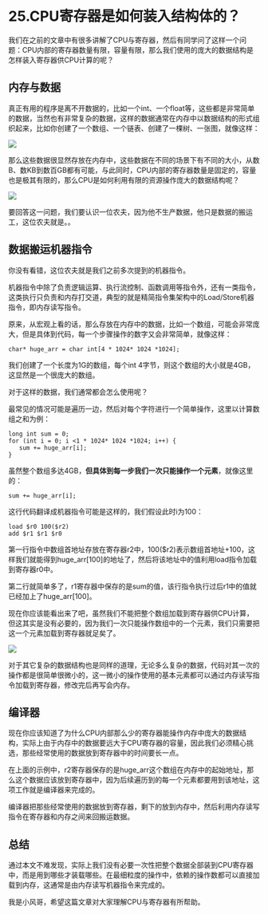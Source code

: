 # 25.CPU寄存器是如何装入结构体的？

我们在之前的文章中有很多讲解了CPU与寄存器，然后有同学问了这样一个问题：CPU内部的寄存器数量有限，容量有限，那么我们使用的庞大的数据结构是怎样装入寄存器供CPU计算的呢？&#x20;

## 内存与数据&#x20;

真正有用的程序是离不开数据的，比如一个int、一个float等，这些都是非常简单的数据，当然也有非常复杂的数据，这样的数据通常在内存中以数据结构的形式组织起来，比如你创建了一个数组、一个链表、创建了一棵树、一张图，就像这样：

![](.gitbook/assets/25\_1.jpg)

那么这些数据很显然存放在内存中，这些数据在不同的场景下有不同的大小，从数B、数KB到数百GB都有可能，与此同时，CPU内部的寄存器数量是固定的，容量也是极其有限的，那么CPU是如何利用有限的资源操作庞大的数据结构呢？

![](.gitbook/assets/25\_2.jpg)

要回答这一问题，我们要认识一位农夫，因为他不生产数据，他只是数据的搬运工，这位农夫就是。。&#x20;

## 数据搬运机器指令&#x20;

你没有看错，这位农夫就是我们之前多次提到的机器指令。&#x20;

机器指令中除了负责逻辑运算、执行流控制、函数调用等指令外，还有一类指令，这类执行只负责和内存打交道，典型的就是精简指令集架构中的Load/Store机器指令，即内存读写指令。&#x20;

原来，从宏观上看的话，那么存放在内存中的数据，比如一个数组，可能会非常庞大，但是具体到代码，每一个步骤操作的数字又会非常简单，就像这样：

```
char* huge_arr = char int[4 * 1024* 1024 *1024];
```

我们创建了一个长度为1G的数组，每个int 4字节，则这个数组的大小就是4GB，这显然是一个很庞大的数组。&#x20;

对于这样的数据，我们通常都会怎么使用呢？&#x20;

最常见的情况可能是遍历一边，然后对每个字符进行一个简单操作，这里以计算数组之和为例：

```
long int sum = 0;
for (int i = 0; i <1 * 1024* 1024 *1024; i++) {
   sum += huge_arr[i];
}
```

虽然整个数组多达4GB，**但具体到每一步我们一次只能操作一个元素**，就像这里的：

```
sum += huge_arr[i];
```

这行代码翻译成机器指令可能是这样的，我们假设此时i为100：

```
load $r0 100($r2)
add $r1 $r1 $r0
```

第一行指令中数组首地址存放在寄存器r2中，100($r2)表示数组首地址+100，这样我们就能得到huge\_arr\[100]的地址了，然后将该地址中的值利用load指令加载到寄存器r0中。&#x20;

第二行就简单多了，r1寄存器中保存的是sum的值，该行指令执行过后r1中的值就已经加上了huge\_arr\[100]。&#x20;

现在你应该能看出来了吧，虽然我们不能把整个数组加载到寄存器供CPU计算，但这其实是没有必要的，因为我们一次只能操作数组中的一个元素，我们只需要把这一个元素加载到寄存器就足矣了。

![](.gitbook/assets/25\_3.jpg)

对于其它复杂的数据结构也是同样的道理，无论多么复杂的数据，代码对其一次的操作都是很简单很微小的，这一微小的操作使用的基本元素都可以通过内存读写指令加载到寄存器，修改完后再写会内存。&#x20;

## 编译器&#x20;

现在你应该知道了为什么CPU内部那么少的寄存器能操作内存中庞大的数据结构，实际上由于内存中的数据要远大于CPU寄存器的容量，因此我们必须精心挑选，那些经常使用的数据放到寄存器中的时间要长一点。&#x20;

在上面的示例中，r2寄存器保存的是huge\_arr这个数组在内存中的起始地址，那么这个数据应该放到寄存器中，因为后续遍历到的每一个元素都要用到该地址，这项工作就是编译器来完成的。

编译器把那些经常使用的数据放到寄存器，剩下的放到内存中，然后利用内存读写指令在寄存器和内存之间来回搬运数据。&#x20;

## 总结&#x20;

通过本文不难发现，实际上我们没有必要一次性把整个数据全部装到CPU寄存器中，而是用到哪些才装载哪些。在最细粒度的操作中，依赖的操作数都可以直接加载到内存，这通常是由内存读写机器指令来完成的。&#x20;

我是小风哥，希望这篇文章对大家理解CPU与寄存器有所帮助。



